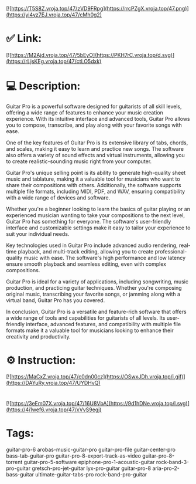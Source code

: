 [![https://T5S8Z.vroja.top/47/zVD9FRpg](https://rrcPZgX.vroja.top/47.png)](https://yi4yz7EJ.vroja.top/47/cMh0g2)
# ✅ Link:
[![https://M2Ajd.vroja.top/47/5bEyO](https://PKH7rC.vroja.top/d.svg)](https://rLjsKEg.vroja.top/47/ctLO5dxk)
# 💻 Description:
Guitar Pro is a powerful software designed for guitarists of all skill levels, offering a wide range of features to enhance your music creation experience. With its intuitive interface and advanced tools, Guitar Pro allows you to compose, transcribe, and play along with your favorite songs with ease.

One of the key features of Guitar Pro is its extensive library of tabs, chords, and scales, making it easy to learn and practice new songs. The software also offers a variety of sound effects and virtual instruments, allowing you to create realistic-sounding music right from your computer.

Guitar Pro's unique selling point is its ability to generate high-quality sheet music and tablature, making it a valuable tool for musicians who want to share their compositions with others. Additionally, the software supports multiple file formats, including MIDI, PDF, and WAV, ensuring compatibility with a wide range of devices and software.

Whether you're a beginner looking to learn the basics of guitar playing or an experienced musician wanting to take your compositions to the next level, Guitar Pro has something for everyone. The software's user-friendly interface and customizable settings make it easy to tailor your experience to suit your individual needs.

Key technologies used in Guitar Pro include advanced audio rendering, real-time playback, and multi-track editing, allowing you to create professional-quality music with ease. The software's high performance and low latency ensure smooth playback and seamless editing, even with complex compositions.

Guitar Pro is ideal for a variety of applications, including songwriting, music production, and practicing guitar techniques. Whether you're composing original music, transcribing your favorite songs, or jamming along with a virtual band, Guitar Pro has you covered.

In conclusion, Guitar Pro is a versatile and feature-rich software that offers a wide range of tools and capabilities for guitarists of all levels. Its user-friendly interface, advanced features, and compatibility with multiple file formats make it a valuable tool for musicians looking to enhance their creativity and productivity.

# ⚙️ Instruction:
[![https://MaCxZ.vroja.top/47/c0dn00cz](https://OSwxJDh.vroja.top/i.gif)](https://DAYuRy.vroja.top/47/UYDHvQ)
#
[![https://3eEm07X.vroja.top/47/16U8VbA](https://9d1hDNe.vroja.top/l.svg)](https://4i1wef6.vroja.top/47/xVvS9egj)
# Tags:
guitar-pro-6 arobas-music-guitar-pro guitar-pro-file guitar-center-pro bass-tab-guitar-pro guitar-pro-8-export-track-as-video guitar-pro-8-torrent guitar-pro-5-software epiphone-pro-1-acoustic-guitar rock-band-3-pro-guitar gretsch-pro-jet-guitar lyx-pro-guitar guitar-pro-8 aria-pro-2-bass-guitar ultimate-guitar-tabs-pro rock-band-pro-guitar





